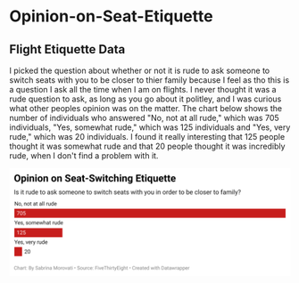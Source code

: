 # Opinion-on-Seat-Etiquette

## Flight Etiquette Data

I picked the question about whether or not it is rude to ask someone to switch seats with you to be closer to thier family because I feel as tho this is a question I ask all the time when I am on flights. I never thought it was a rude question to ask, as long as you go about it politley, and I was curious what other peoples opinion was on the matter. The chart below shows the number of individuals who answered "No, not at all rude," which was 705 individuals, "Yes, somewhat rude," which was 125 individuals and "Yes, very rude," which was 20 individuals. I found it really interesting that 125 people thought it was somewhat rude and that 20 people thought it was incredibly rude, when I don't find a problem with it. 

![Flight Etiquette Chart](FDM1G-opinion-on-seat-switching-etiquette-.png)
